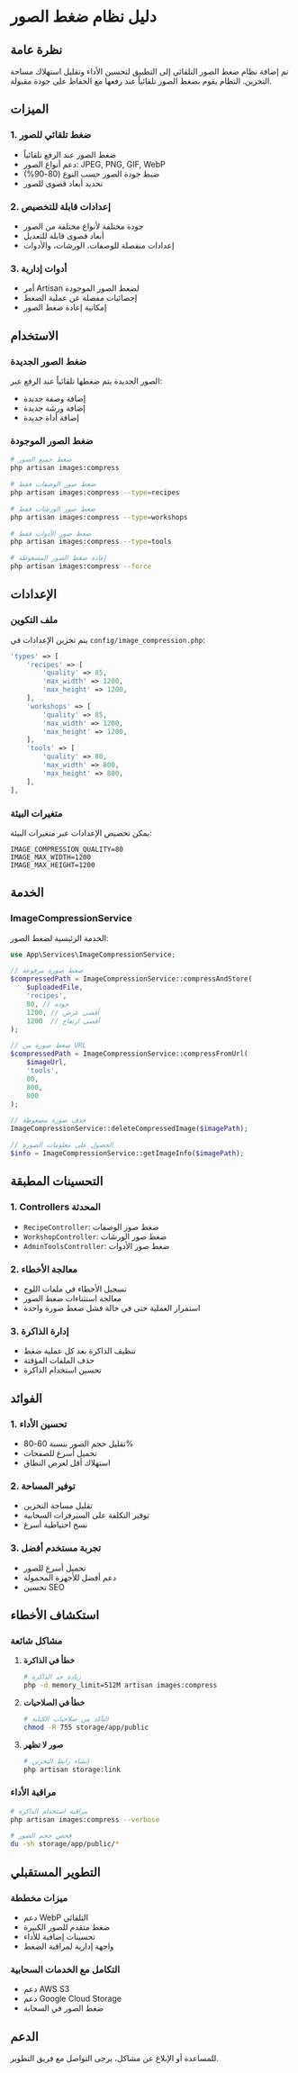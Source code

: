 # دليل نظام ضغط الصور

## نظرة عامة

تم إضافة نظام ضغط الصور التلقائي إلى التطبيق لتحسين الأداء وتقليل استهلاك مساحة التخزين. النظام يقوم بضغط الصور تلقائياً عند رفعها مع الحفاظ على جودة مقبولة.

## الميزات

### 1. ضغط تلقائي للصور
- ضغط الصور عند الرفع تلقائياً
- دعم أنواع الصور: JPEG, PNG, GIF, WebP
- ضبط جودة الصور حسب النوع (80-90%)
- تحديد أبعاد قصوى للصور

### 2. إعدادات قابلة للتخصيص
- جودة مختلفة لأنواع مختلفة من الصور
- أبعاد قصوى قابلة للتعديل
- إعدادات منفصلة للوصفات، الورشات، والأدوات

### 3. أدوات إدارية
- أمر Artisan لضغط الصور الموجودة
- إحصائيات مفصلة عن عملية الضغط
- إمكانية إعادة ضغط الصور

## الاستخدام

### ضغط الصور الجديدة
الصور الجديدة يتم ضغطها تلقائياً عند الرفع عبر:
- إضافة وصفة جديدة
- إضافة ورشة جديدة  
- إضافة أداة جديدة

### ضغط الصور الموجودة
```bash
# ضغط جميع الصور
php artisan images:compress

# ضغط صور الوصفات فقط
php artisan images:compress --type=recipes

# ضغط صور الورشات فقط
php artisan images:compress --type=workshops

# ضغط صور الأدوات فقط
php artisan images:compress --type=tools

# إعادة ضغط الصور المضغوطة
php artisan images:compress --force
```

## الإعدادات

### ملف التكوين
يتم تخزين الإعدادات في `config/image_compression.php`:

```php
'types' => [
    'recipes' => [
        'quality' => 85,
        'max_width' => 1200,
        'max_height' => 1200,
    ],
    'workshops' => [
        'quality' => 85,
        'max_width' => 1200,
        'max_height' => 1200,
    ],
    'tools' => [
        'quality' => 80,
        'max_width' => 800,
        'max_height' => 800,
    ],
],
```

### متغيرات البيئة
يمكن تخصيص الإعدادات عبر متغيرات البيئة:

```env
IMAGE_COMPRESSION_QUALITY=80
IMAGE_MAX_WIDTH=1200
IMAGE_MAX_HEIGHT=1200
```

## الخدمة

### ImageCompressionService
الخدمة الرئيسية لضغط الصور:

```php
use App\Services\ImageCompressionService;

// ضغط صورة مرفوعة
$compressedPath = ImageCompressionService::compressAndStore(
    $uploadedFile,
    'recipes',
    80, // جودة
    1200, // أقصى عرض
    1200  // أقصى ارتفاع
);

// ضغط صورة من URL
$compressedPath = ImageCompressionService::compressFromUrl(
    $imageUrl,
    'tools',
    80,
    800,
    800
);

// حذف صورة مضغوطة
ImageCompressionService::deleteCompressedImage($imagePath);

// الحصول على معلومات الصورة
$info = ImageCompressionService::getImageInfo($imagePath);
```

## التحسينات المطبقة

### 1. Controllers المحدثة
- `RecipeController`: ضغط صور الوصفات
- `WorkshopController`: ضغط صور الورشات  
- `AdminToolsController`: ضغط صور الأدوات

### 2. معالجة الأخطاء
- تسجيل الأخطاء في ملفات اللوج
- معالجة استثناءات ضغط الصور
- استمرار العملية حتى في حالة فشل ضغط صورة واحدة

### 3. إدارة الذاكرة
- تنظيف الذاكرة بعد كل عملية ضغط
- حذف الملفات المؤقتة
- تحسين استخدام الذاكرة

## الفوائد

### 1. تحسين الأداء
- تقليل حجم الصور بنسبة 60-80%
- تحميل أسرع للصفحات
- استهلاك أقل لعرض النطاق

### 2. توفير المساحة
- تقليل مساحة التخزين
- توفير التكلفة على السيرفرات السحابية
- نسخ احتياطية أسرع

### 3. تجربة مستخدم أفضل
- تحميل أسرع للصور
- دعم أفضل للأجهزة المحمولة
- تحسين SEO

## استكشاف الأخطاء

### مشاكل شائعة

1. **خطأ في الذاكرة**
   ```bash
   # زيادة حد الذاكرة
   php -d memory_limit=512M artisan images:compress
   ```

2. **خطأ في الصلاحيات**
   ```bash
   # التأكد من صلاحيات الكتابة
   chmod -R 755 storage/app/public
   ```

3. **صور لا تظهر**
   ```bash
   # إنشاء رابط التخزين
   php artisan storage:link
   ```

### مراقبة الأداء
```bash
# مراقبة استخدام الذاكرة
php artisan images:compress --verbose

# فحص حجم الصور
du -sh storage/app/public/*
```

## التطوير المستقبلي

### ميزات مخططة
- دعم WebP التلقائي
- ضغط متقدم للصور الكبيرة
- تحسينات إضافية للأداء
- واجهة إدارية لمراقبة الضغط

### التكامل مع الخدمات السحابية
- دعم AWS S3
- دعم Google Cloud Storage
- ضغط الصور في السحابة

## الدعم

للمساعدة أو الإبلاغ عن مشاكل، يرجى التواصل مع فريق التطوير.

